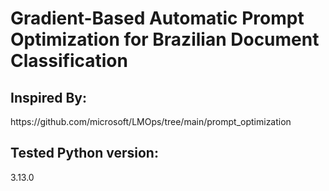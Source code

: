 ﻿# Gradient-Based Automatic Prompt Optimization for Brazilian Document Classification

## Inspired By: 
<p>https://github.com/microsoft/LMOps/tree/main/prompt_optimization</p>

## Tested Python version:
<p>3.13.0</p>

